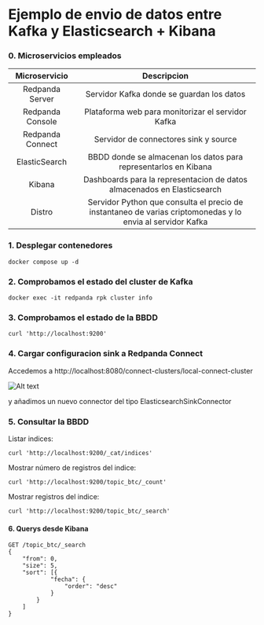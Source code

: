 # Ejemplo de envio de datos entre Kafka y Elasticsearch + Kibana

### 0. Microservicios empleados

| Microservicio      | Descripcion |
| :----:             |    :----:   |
| Redpanda Server    | Servidor Kafka donde se guardan los datos        |
| Redpanda Console   | Plataforma web para monitorizar el servidor Kafka        |
| Redpanda Connect   | Servidor de connectores sink y source        |
| ElasticSearch      | BBDD donde se almacenan los datos para representarlos en Kibana        |
| Kibana             | Dashboards para la representacion de datos almacenados en Elasticsearch       |
| Distro             | Servidor Python que consulta el precio de instantaneo de varias criptomonedas y lo envia al servidor Kafka        |


### 1. Desplegar contenedores

```docker compose up -d```

### 2. Comprobamos el estado del cluster de Kafka

```docker exec -it redpanda rpk cluster info```

### 3. Comprobamos el estado de la BBDD

``` curl 'http://localhost:9200' ```

### 4. Cargar configuracion sink a Redpanda Connect

Accedemos a http://localhost:8080/connect-clusters/local-connect-cluster 

![Alt text](redpanda1.png?raw=true "Title")

y añadimos un nuevo connector del tipo ElasticsearchSinkConnector

### 5. Consultar la BBDD

Listar indices:

```curl 'http://localhost:9200/_cat/indices' ```

Mostrar número de registros del indice:

``` curl 'http://localhost:9200/topic_btc/_count' ```

Mostrar registros del indice:

``` curl 'http://localhost:9200/topic_btc/_search' ```

#### 6. Querys desde Kibana

```
GET /topic_btc/_search
{
    "from": 0,
    "size": 5,
    "sort": [{
            "fecha": {
                "order": "desc"
            }
        }
    ]
}
```

